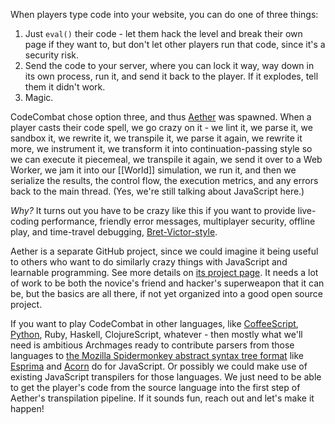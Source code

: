 When players type code into your website, you can do one of three things:

1. Just `eval()` their code - let them hack the level and break their own page if they want to, but don't let other players run that code, since it's a security risk.
2. Send the code to your server, where you can lock it way, way down in its own process, run it, and send it back to the player. If it explodes, tell them it didn't work.
3. Magic.

CodeCombat chose option three, and thus [Aether](https://github.com/codecombat/aether) was spawned. When a player casts their code spell, we go crazy on it - we lint it, we parse it, we sandbox it, we rewrite it, we transpile it, we parse it again, we rewrite it more, we instrument it, we transform it into continuation-passing style so we can execute it piecemeal, we transpile it again, we send it over to a Web Worker, we jam it into our [[World]] simulation, we run it, and then we serialize the results, the control flow, the execution metrics, and any errors back to the main thread. (Yes, we're still talking about JavaScript here.)

_Why?_ It turns out you have to be crazy like this if you want to provide live-coding performance, friendly error messages, multiplayer security, offline play, and time-travel debugging, [Bret-Victor-style](http://worrydream.com/LearnableProgramming/).

Aether is a separate GitHub project, since we could imagine it being useful to others who want to do similarly crazy things with JavaScript and learnable programming. See more details on [its project page](https://github.com/codecombat/aether). It needs a lot of work to be both the novice's friend and hacker's superweapon that it can be, but the basics are all there, if not yet organized into a good open source project.

If you want to play CodeCombat in other languages, like [CoffeeScript](https://github.com/codecombat/codecombat/issues/71), [Python](https://github.com/codecombat/codecombat/issues/72), Ruby, Haskell, ClojureScript, whatever - then mostly what we'll need is ambitious Archmages ready to contribute parsers from those languages to [the Mozilla Spidermonkey abstract syntax tree format](https://developer.mozilla.org/en-US/docs/SpiderMonkey/Parser_API) like [Esprima](http://esprima.org/) and [Acorn](http://marijnhaverbeke.nl/acorn/) do for JavaScript. Or possibly we could make use of existing JavaScript transpilers for those languages. We just need to be able to get the player's code from the source language into the first step of Aether's transpilation pipeline. If it sounds fun, reach out and let's make it happen!